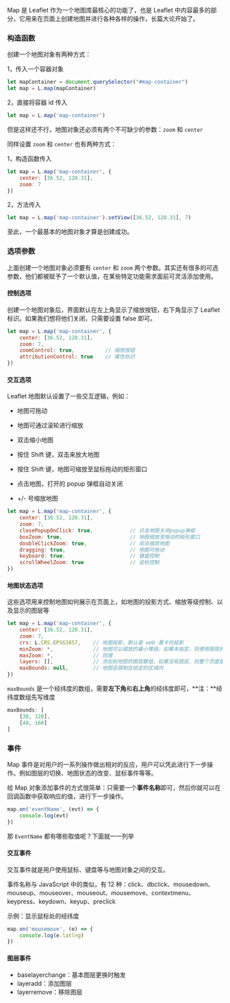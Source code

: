 Map 是 Leaflet 作为一个地图库最核心的功能了，也是 Leaflet 中内容最多的部分，它用来在页面上创建地图并进行各种各样的操作，长篇大论开始了。

### 构造函数

创建一个地图对象有两种方式：

1，传入一个容器对象

```js
let mapContainer = document.querySelector("#map-container")
let map = L.map(mapContainer)
```

2，直接将容器 id 传入

```js
let map = L.map('map-container')
```

但是这样还不行，地图对象还必须有两个不可缺少的参数：`zoom` 和 `center`

同样设置 `zoom` 和 `center` 也有两种方式：

1，构造函数传入

```js
let map = L.map('map-container', {
    center: [36.52, 120.31],
    zoom: 7
})
```

2，方法传入

```js
let map = L.map('map-container').setView([36.52, 120.31], 7)
```

至此，一个最基本的地图对象才算是创建成功。

### 选项参数

上面创建一个地图对象必须要有 `center` 和 `zoom` 两个参数。其实还有很多的可选参数，他们都被赋予了一个默认值，在某些特定功能需求面前可灵活添加使用。

#### 控制选项

创建一个地图对象后，界面默认在左上角显示了缩放按钮，右下角显示了 Leaflet 标识。如果我们想将他们关闭，只需要设置 false 即可。

```js
let map = L.map('map-container', {
    center: [36.52, 120.31],
    zoom: 7,
    zoomControl: true,			// 缩放按钮
    attributionControl: true	// 属性标识
})
```

#### 交互选项

Leaflet 地图默认设置了一些交互逻辑，例如：

- 地图可拖动
- 地图可通过滚轮进行缩放

- 双击缩小地图
- 按住 Shift 键，双击来放大地图
- 按住 Shift 键，地图可缩放至鼠标拖动的矩形窗口
- 点击地图，打开的 popup 弹框自动关闭
- +/- 号缩放地图

```js
let map = L.map('map-container', {
    center: [36.52, 120.31],
    zoom: 7,
    closePopupOnClick: true,			// 点击地图关闭popup弹框
    boxZoom: true,						// 地图缩放至拖动的矩形窗口
    doubleClickZoom: true,				// 双击缩放地图
    dragging: true,						// 地图可拖动
    keyboard: true,						// 键盘控制
    scrollWheelZoom: true				// 鼠标控制
})
```

#### 地图状态选项

这些选项用来控制地图如何展示在页面上，如地图的投影方式、缩放等级控制、以及显示的图层等

```js
let map = L.map('map-container', {
    center: [36.52, 120.31],
    zoom: 7,
    crs: L.CRS.EPSG3857,	// 地图投影，默认是 web 墨卡托投影
    minZoom: *,				// 地图可以缩放的最小等级，如果未指定，则使用图层的 minZoom
    maxZoom: *,				// 同理
    layers: [],				// 添加到地图的图层数组，如果没有图层，则整个页面是灰的
    maxBounds: null,		// 地图会限制在给定的区域内
})
```

`maxBounds` 是一个经纬度的数组，需要**左下角**和**右上角**的经纬度即可，**注：**经纬度数组先写维度

```js
maxBounds: [
    [30, 120],
    [40, 160]
]
```

### 事件

Map 事件是对用户的一系列操作做出相对的反应，用户可以凭此进行下一步操作。例如图层的切换、地图状态的改变、鼠标事件等等。

给 Map 对象添加事件的方式很简单：只需要一个**事件名称**即可，然后你就可以在回调函数中获取响应的值，进行下一步操作。

```js
map.on('eventName', (evt) => {
    console.log(evt)
})
```

那 `EventName` 都有哪些取值呢？下面就一一列举

#### 交互事件

交互事件就是用户使用鼠标、键盘等与地图对象之间的交互。

事件名称与 JavaScript 中的类似，有 12 种：click、dbclick、mousedown、mouseup、mouseover、mouseout、mousemove、contextmenu、keypress、keydown、keyup、preclick

示例：显示鼠标处的经纬度

```js
map.on('mousemove', (e) => {
    console.log(e.latlng)
})
```

#### 图层事件

- baselayerchange：基本图层更换时触发
- layeradd：添加图层
- layerremove：移除图层



























